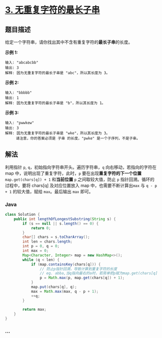 # [3. 无重复字符的最长子串](https://leetcode-cn.com/problems/longest-substring-without-repeating-characters/)

## 题目描述
<!-- 这里写题目描述 -->
给定一个字符串，请你找出其中不含有重复字符的**最长子串**的长度。

**示例 1:**

```
输入: "abcabcbb"
输出: 3 
解释: 因为无重复字符的最长子串是 "abc"，所以其长度为 3。
```

**示例 2:**

```
输入: "bbbbb"
输出: 1
解释: 因为无重复字符的最长子串是 "b"，所以其长度为 1。
```

**示例 3:**

```
输入: "pwwkew"
输出: 3
解释: 因为无重复字符的最长子串是 "wke"，所以其长度为 3。
     请注意，你的答案必须是 子串 的长度，"pwke" 是一个子序列，不是子串。
```

## 解法
<!-- 这里可写通用的实现逻辑 -->
利用指针 `p`, `q`，初始指向字符串开头。遍历字符串，`q` 向右移动，若指向的字符在 map 中，说明出现了重复字符，此时，`p` 要在出现**重复字符的下一个位置** `map.get(chars[q]) + 1` 和**当前位置** `p` 之间取较大值，防止 `p` 指针回溯。循环的过程中，要将 chars[q] 及对应位置放入 map 中，也需要不断计算出`max` 与 `q - p + 1` 的较大值，赋给 `max`。最后输出 `max` 即可。

### Java
<!-- 这里可写当前语言的特殊实现逻辑 -->

```java
class Solution {
    public int lengthOfLongestSubstring(String s) {
        if (s == null || s.length() == 0) {
            return 0;
        }
        char[] chars = s.toCharArray();
        int len = chars.length;
        int p = 0, q = 0;
        int max = 0;
        Map<Character, Integer> map = new HashMap<>();
        while (q < len) {
            if (map.containsKey(chars[q])) {
                // 防止p指针回溯，导致计算到重复字符的长度
                // eg. abba,当q指向最右的a时，若简单把p赋为map.get(chars[q] + 1)，则出现指针回溯
                p = Math.max(p, map.get(chars[q]) + 1);
            }
            map.put(chars[q], q);
            max = Math.max(max, q - p + 1);
            ++q;
        }
        
        return max;
    }
}
```

### ...
```

```
